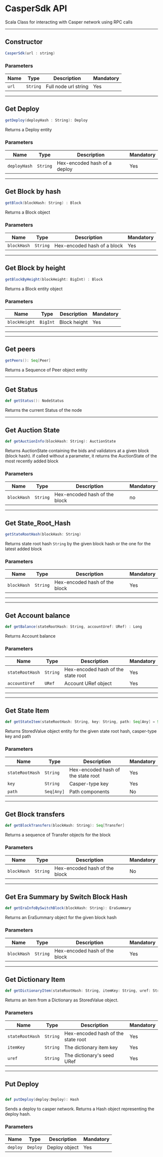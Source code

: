 # CasperSdk API
Scala Class for interacting with Casper network using RPC calls

---
## Constructor
```scala
CasperSdk(url : string)
```
### Parameters
| Name | Type | Description | Mandatory |
|---|---|---|---|
| `url` | `String` | Full node url string | Yes |



---
## Get Deploy
```scala
getDeploy(deployHash : String): Deploy
```
Returns a Deploy entity 
### Parameters
| Name | Type | Description | Mandatory |
|---|---|---|---|
| `deployHash` | `String` | Hex-encoded hash of a deploy | Yes |


---
## Get Block by hash
```scala
getBlock(blockHash: String) : Block
```
Returns a Block object 
### Parameters
| Name | Type | Description | Mandatory |
|---|---|---|---|
| `blockHash` | `String` | Hex-encoded hash of a block | Yes |

---
## Get Block by height
```scala
getBlockByHeight(blockHeight: BigInt) : Block
```
Returns a Block entity object
### Parameters
| Name | Type | Description | Mandatory |
|---|---|---|---|
| `blockHeight` | `BigInt` | Block height | Yes |

---

---
## Get peers
```scala 
getPeers(): Seq[Peer]
```
Returns a Sequence of Peer object entity

---
## Get Status
```scala
def getStatus(): NodeStatus
```
Returns the current Status of the node

---
## Get Auction State
```scala
def getAuctionInfo(blockHash: String): AuctionState
```
Returns AuctionState  containing the bids and validators at a given block (block hash).
if called without a parameter, it returns the  AuctionState of the most recently added block

### Parameters
| Name | Type | Description | Mandatory |
|---|---|---|---|
| `blockHash` | `String` | Hex-encoded hash of the block | no |

---
## Get State_Root_Hash
```scala
getStateRootHash(blockHash: String)
```
Returns state root hash `String` by the given block hash or the one for the latest added block 
### Parameters
| Name | Type | Description | Mandatory |
|---|---|---|---|
| `blockHash` | `String` | Hex-encoded hash of the block | Yes |

---

---
## Get Account balance
```scala
def getBalance(stateRootHash: String, accountUref: URef) : Long
```
Returns Account balance 
### Parameters
| Name | Type | Description | Mandatory |
|---|---|---|---|
| `stateRootHash` | `String` | Hex-encoded hash of the state root | Yes |
| `accountUref` | `URef` | Account URef object | Yes |

---
---
## Get  State Item
```scala
def getStateItem(stateRootHash: String, key: String, path: Seq[Any] = Seq.empty): StoredValue
```
Returns StoredValue object entity for the given state root hash, casper-type key and path
### Parameters
| Name | Type | Description | Mandatory |
|---|---|---|---|
| `stateRootHash` | `String` | Hex-encoded hash of the state root | Yes |
| `key` | `String` |  Casper-type key  | Yes |
| `path` | `Seq[Any]` | Path components  | No |

---
## Get Block transfers
```scala
def getBlockTransfers(blockHash: String): Seq[Transfer]
```
Returns a sequence of Transfer objects for the block 
### Parameters
| Name | Type | Description | Mandatory |
|---|---|---|---|
| `blockHash` | `String` | Hex-encoded hash of the block | No |

---
## Get Era Summary by Switch Block Hash
```scala
def getEraInfoBySwitchBlock(blockHash: String): EraSummary
```
Returns an EraSummary object for the given block hash
### Parameters
| Name | Type | Description | Mandatory |
|---|---|---|---|
| `blockHash` | `String` | Hex-encoded hash of the block | Yes |

---
## Get Dictionary Item
```scala
def getDictionaryItem(stateRootHash: String, itemKey: String, uref: String): StoredValue
```
Returns an item from a Dictionary as StoredValue object.

### Parameters
| Name | Type | Description | Mandatory |
|---|---|---|---|
| `stateRootHash` | `String` | Hex-encoded hash of the state root | Yes |
| `itemKey` | `String` | The dictionary item key  | Yes |
| `uref` | `String` | The dictionary's seed URef | Yes |

---

## Put Deploy 
```scala

def putDeploy(deploy:Deploy): Hash
```
Sends a deploy to casper network.
Returns a Hash object representing the deploy hash.


### Parameters
| Name | Type | Description | Mandatory |
|---|---|---|---|
| `deploy` | `Deploy` | Deploy object  | Yes |

